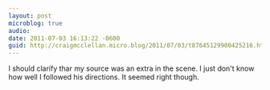 ```yaml
---
layout: post
microblog: true
audio: 
date: 2011-07-03 16:13:22 -0600
guid: http://craigmcclellan.micro.blog/2011/07/03/t87645129900425216.html
---
```

I should clarify thar my source was an extra in the scene. I just don't know how well I followed his directions. It seemed right though.
